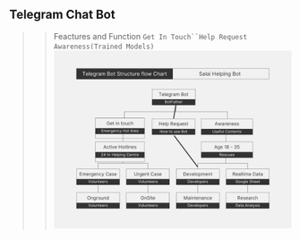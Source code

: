 ## Telegram Chat Bot

>> Feactures and Function
>>`Get In Touch``Help Request` `Awareness(Trained Models)`
>> <img title="a title" alt="Alt text" src="Telegram Bot flow chart.jpg">
